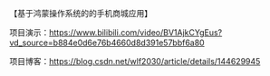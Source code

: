 【基于鸿蒙操作系统的的手机商城应用】

项目演示：https://www.bilibili.com/video/BV1AjkCYgEus?vd_source=b884e0d6e76b4660d8d391e57bbf6a80 

项目博客：https://blog.csdn.net/wlf2030/article/details/144629945
